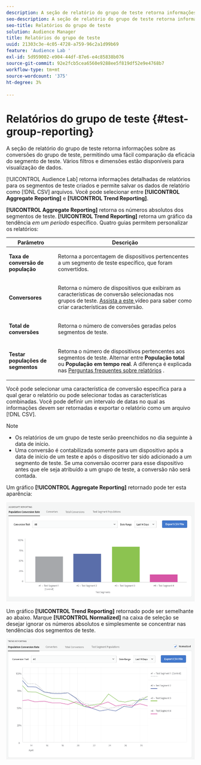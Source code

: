 ```yaml
---
description: A seção de relatório do grupo de teste retorna informações sobre as conversões do grupo de teste, permitindo uma fácil comparação da eficácia do segmento de teste. Vários filtros e dimensões estão disponíveis para visualização de dados.
seo-description: A seção de relatório do grupo de teste retorna informações sobre as conversões do grupo de teste, permitindo uma fácil comparação da eficácia do segmento de teste. Vários filtros e dimensões estão disponíveis para visualização de dados.
seo-title: Relatórios do grupo de teste
solution: Audience Manager
title: Relatórios do grupo de teste
uuid: 21303c3e-4c05-4728-a759-96c2a1d99b69
feature: 'Audience Lab '
exl-id: 5d959002-e904-44df-87e6-e4c85838b076
source-git-commit: 92e2fcb5cea6560e9288ee5f819df52e9e4768b7
workflow-type: tm+mt
source-wordcount: '375'
ht-degree: 3%

---
```


# Relatórios do grupo de teste {#test-group-reporting}

A seção de relatório do grupo de teste retorna informações sobre as conversões do grupo de teste, permitindo uma fácil comparação da eficácia do segmento de teste. Vários filtros e dimensões estão disponíveis para visualização de dados.

[!UICONTROL Audience Lab] retorna informações detalhadas de relatórios para os segmentos de teste criados e permite salvar os dados de relatório como  [!DNL CSV] arquivos. Você pode selecionar entre **[!UICONTROL Aggregate Reporting]** e **[!UICONTROL Trend Reporting]**.

**[!UICONTROL Aggregate Reporting]** retorna os números absolutos dos segmentos de teste. **[!UICONTROL Trend Reporting]** retorna um gráfico da tendência  *em um período* específico. Quatro guias permitem personalizar os relatórios:

<table id="table_446384AE9A36408A9C570CB7DB72C3D6"> 
 <thead> 
  <tr> 
   <th colname="col1" class="entry"> Parâmetro </th> 
   <th colname="col2" class="entry"> Descrição </th> 
  </tr> 
 </thead>
 <tbody> 
  <tr> 
   <td colname="col1"> <p> <b><span class="uicontrol"> Taxa de conversão de população</span></b> </p> </td> 
   <td colname="col2"> <p>Retorna a porcentagem de dispositivos pertencentes a um segmento de teste específico, que foram convertidos. </p> </td> 
  </tr> 
  <tr> 
   <td colname="col1"> <p> <b><span class="uicontrol"> Conversores</span></b> </p> </td> 
   <td colname="col2"> <p>Retorna o número de dispositivos que exibiram as características de conversão selecionadas nos grupos de teste. <a href="https://helpx.adobe.com/audience-manager/kt/using/creating-conversion-traits-feature-video-use.html" format="https" scope="external"> Assista a este </a> vídeo para saber como criar características de conversão. </p> </td> 
  </tr> 
  <tr> 
   <td colname="col1"> <p> <b><span class="uicontrol"> Total de conversões</span></b> </p> </td> 
   <td colname="col2"> <p>Retorna o número de conversões geradas pelos segmentos de teste. </p> </td> 
  </tr> 
  <tr> 
   <td colname="col1"> <p> <b><span class="uicontrol"> Testar populações de segmentos</span></b> </p> </td> 
   <td colname="col2"> <p>Retorna o número de dispositivos pertencentes aos segmentos de teste. Alternar entre <b><span class="uicontrol"> População total</span></b> ou <b><span class="uicontrol"> População em tempo real</span></b>. A diferença é explicada nas <a href="../../faq/faq-reporting.md"> Perguntas frequentes sobre relatórios</a> . </p> </td>
  </tr>
 </tbody>
</table>

Você pode selecionar uma característica de conversão específica para a qual gerar o relatório ou pode selecionar todas as características combinadas. Você pode definir um intervalo de datas no qual as informações devem ser retornadas e exportar o relatório como um arquivo [!DNL CSV].

>[!NOTE]
>
>* Os relatórios de um grupo de teste serão preenchidos no dia seguinte à data de início.
>* Uma conversão é contabilizada somente para um dispositivo após a data de início de um teste e após o dispositivo ter sido adicionado a um segmento de teste. Se uma conversão ocorrer para esse dispositivo antes que ele seja atribuído a um grupo de teste, a conversão não será contada.


Um gráfico **[!UICONTROL Aggregate Reporting]** retornado pode ter esta aparência:

![](assets/aggregate-reporting.PNG)

Um gráfico **[!UICONTROL Trend Reporting]** retornado pode ser semelhante ao abaixo. Marque **[!UICONTROL Normalized]** na caixa de seleção se desejar ignorar os números absolutos e simplesmente se concentrar nas tendências dos segmentos de teste.

![](assets/trend-reporting.PNG)
